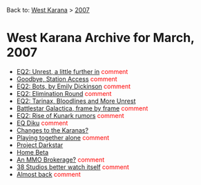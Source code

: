 Back to: [West Karana](/posts/westkarana.md) > [2007](/posts/2007/westkarana.md)
# West Karana Archive for March, 2007

* [EQ2: Unrest, a little further in](566.md) <span style="color:red;">comment</span>
* [Goodbye, Station Access](567.md) <span style="color:red;">comment</span>
* [EQ2: Bots, by Emily Dickinson](569.md) <span style="color:red;">comment</span>
* [EQ2: Elimination Round](578.md) <span style="color:red;">comment</span>
* [EQ2: Tarinax, Bloodlines and More Unrest](585.md) <span style="color:red;"></span>
* [Battlestar Galactica, frame by frame](592.md) <span style="color:red;">comment</span>
* [EQ2: Rise of Kunark rumors](594.md) <span style="color:red;">comment</span>
* [EQ Diku](596.md) <span style="color:red;">comment</span>
* [Changes to the Karanas?](597.md) <span style="color:red;"></span>
* [Playing together alone](598.md) <span style="color:red;">comment</span>
* [Project Darkstar](599.md) <span style="color:red;"></span>
* [Home Beta](600.md) <span style="color:red;"></span>
* [An MMO Brokerage?](601.md) <span style="color:red;">comment</span>
* [38 Studios better watch itself](602.md) <span style="color:red;">comment</span>
* [Almost back](603.md) <span style="color:red;">comment</span>
